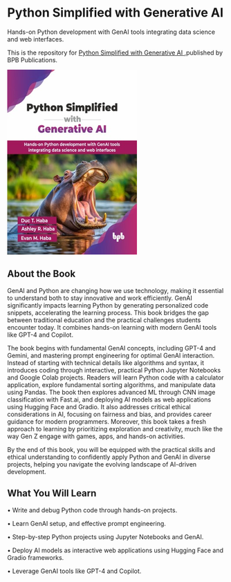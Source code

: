 # Python Simplified with Generative AI

Hands-on Python development with GenAI tools integrating data science and web interfaces.

This is the repository for [Python Simplified with Generative AI
](https://bpbonline.com/products/building-generative-ai-applications-with-open-source-libraries-1?variant=44586760241352),published by BPB Publications.

<img src="9789365899337.jpg">

## About the Book
GenAI and Python are changing how we use technology, making it essential to understand both to stay innovative and work efficiently. GenAI significantly impacts learning Python by generating personalized code snippets, accelerating the learning process. This book bridges the gap between traditional education and the practical challenges students encounter today. It combines hands-on learning with modern GenAI tools like GPT-4 and Copilot. 

The book begins with fundamental GenAI concepts, including GPT-4 and Gemini, and mastering prompt engineering for optimal GenAI interaction. Instead of starting with technical details like algorithms and syntax, it introduces coding through interactive, practical Python Jupyter Notebooks and Google Colab projects. Readers will learn Python code with a calculator application, explore fundamental sorting algorithms, and manipulate data using Pandas. The book then explores advanced ML through CNN image classification with Fast.ai, and deploying AI models as web applications using Hugging Face and Gradio. It also addresses critical ethical considerations in AI, focusing on fairness and bias, and provides career guidance for modern programmers. Moreover, this book takes a fresh approach to learning by prioritizing exploration and creativity, much like the way Gen Z engage with games, apps, and hands-on activities.

By the end of this book, you will be equipped with the practical skills and ethical understanding to confidently apply Python and GenAI in diverse projects, helping you navigate the evolving landscape of AI-driven development.

## What You Will Learn
• Write and debug Python code through hands-on projects.

• Learn GenAI setup, and effective prompt engineering.

• Step-by-step Python projects using Jupyter Notebooks and GenAI.

• Deploy AI models as interactive web applications using Hugging Face and Gradio frameworks.

• Leverage GenAI tools like GPT-4 and Copilot.
